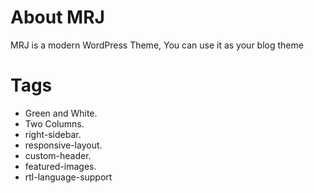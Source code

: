 About MRJ
=========

MRJ is a modern WordPress Theme, You can use it as your blog theme

Tags
====
* Green and White.
* Two Columns.
* right-sidebar.
* responsive-layout.
* custom-header.
* featured-images.
* rtl-language-support